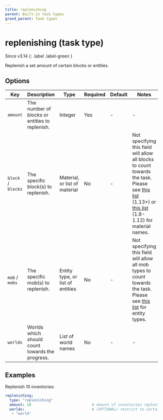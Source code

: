 ```yaml
---
title: replenishing
parent: Built-in task types
grand_parent: Task types
---
```


# replenishing (task type)

Since v3.14
{: .label .label-green }


Replenish a set amount of certain blocks or entities.

## Options

| Key                | Description                                     | Type                             | Required | Default | Notes                                                                                                                                                                                                                                                                              |
|--------------------|-------------------------------------------------|----------------------------------|----------|---------|------------------------------------------------------------------------------------------------------------------------------------------------------------------------------------------------------------------------------------------------------------------------------------|
| `amount`           | The number of blocks or entities to replenish.  | Integer                          | Yes      | \-      | \-                                                                                                                                                                                                                                                                                 |
| `block` / `blocks` | The specific block(s) to replenish.             | Material, or list of material    | No       | \-      | Not specifying this field will allow all blocks to count towards the task. Please see [this list](https://hub.spigotmc.org/javadocs/bukkit/org/bukkit/Material.html) (1.13+) or [this list](https://helpch.at/docs/1.12.2/org/bukkit/Material.html) (1.8-1.12) for material names. |
| `mob` / `mobs`     | The specific mob(s) to replenish.               | Entity type, or list of entities | No       | \-      | Not specifying this field will allow all mob types to count towards the task. Please see [this list](https://hub.spigotmc.org/javadocs/bukkit/org/bukkit/entity/EntityType.html) for entity types.                                                                                 |
| `worlds`           | Worlds which should count towards the progress. | List of world names              | No       | \-      | \-                                                                                                                                                                                                                                                                                 |

## Examples

Replenish 10 inventories:

``` yaml
replenishing:
  type: "replenishing"
  amount: 10                            # amount of inventories replenished
  worlds:                               # (OPTIONAL) restrict to certain worlds
   - "world"
```
